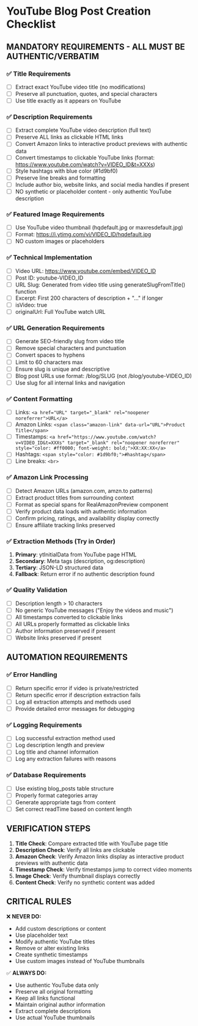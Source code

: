# YouTube Blog Post Creation Checklist

## MANDATORY REQUIREMENTS - ALL MUST BE AUTHENTIC/VERBATIM

### ✅ Title Requirements
- [ ] Extract exact YouTube video title (no modifications)
- [ ] Preserve all punctuation, quotes, and special characters
- [ ] Use title exactly as it appears on YouTube

### ✅ Description Requirements
- [ ] Extract complete YouTube video description (full text)
- [ ] Preserve ALL links as clickable HTML links
- [ ] Convert Amazon links to interactive product previews with authentic data
- [ ] Convert timestamps to clickable YouTube links (format: https://www.youtube.com/watch?v=VIDEO_ID&t=XXXs)
- [ ] Style hashtags with blue color (#1d9bf0)
- [ ] Preserve line breaks and formatting
- [ ] Include author bio, website links, and social media handles if present
- [ ] NO synthetic or placeholder content - only authentic YouTube description

### ✅ Featured Image Requirements
- [ ] Use YouTube video thumbnail (hqdefault.jpg or maxresdefault.jpg)
- [ ] Format: https://i.ytimg.com/vi/VIDEO_ID/hqdefault.jpg
- [ ] NO custom images or placeholders

### ✅ Technical Implementation
- [ ] Video URL: https://www.youtube.com/embed/VIDEO_ID
- [ ] Post ID: youtube-VIDEO_ID
- [ ] URL Slug: Generated from video title using generateSlugFromTitle() function
- [ ] Excerpt: First 200 characters of description + "..." if longer
- [ ] isVideo: true
- [ ] originalUrl: Full YouTube watch URL

### ✅ URL Generation Requirements
- [ ] Generate SEO-friendly slug from video title
- [ ] Remove special characters and punctuation
- [ ] Convert spaces to hyphens
- [ ] Limit to 60 characters max
- [ ] Ensure slug is unique and descriptive
- [ ] Blog post URLs use format: /blog/SLUG (not /blog/youtube-VIDEO_ID)
- [ ] Use slug for all internal links and navigation

### ✅ Content Formatting
- [ ] Links: `<a href="URL" target="_blank" rel="noopener noreferrer">URL</a>`
- [ ] Amazon Links: `<span class="amazon-link" data-url="URL">Product Title</span>`
- [ ] Timestamps: `<a href="https://www.youtube.com/watch?v=VIDEO_ID&t=XXXs" target="_blank" rel="noopener noreferrer" style="color: #ff0000; font-weight: bold;">XX:XX:XX</a>`
- [ ] Hashtags: `<span style="color: #1d9bf0;">#hashtag</span>`
- [ ] Line breaks: `<br>`

### ✅ Amazon Link Processing
- [ ] Detect Amazon URLs (amazon.com, amzn.to patterns)
- [ ] Extract product titles from surrounding context
- [ ] Format as special spans for RealAmazonPreview component
- [ ] Verify product data loads with authentic information
- [ ] Confirm pricing, ratings, and availability display correctly
- [ ] Ensure affiliate tracking links preserved

### ✅ Extraction Methods (Try in Order)
1. **Primary**: ytInitialData from YouTube page HTML
2. **Secondary**: Meta tags (description, og:description)
3. **Tertiary**: JSON-LD structured data
4. **Fallback**: Return error if no authentic description found

### ✅ Quality Validation
- [ ] Description length > 10 characters
- [ ] No generic YouTube messages ("Enjoy the videos and music")
- [ ] All timestamps converted to clickable links
- [ ] All URLs properly formatted as clickable links
- [ ] Author information preserved if present
- [ ] Website links preserved if present

## AUTOMATION REQUIREMENTS

### ✅ Error Handling
- [ ] Return specific error if video is private/restricted
- [ ] Return specific error if description extraction fails
- [ ] Log all extraction attempts and methods used
- [ ] Provide detailed error messages for debugging

### ✅ Logging Requirements
- [ ] Log successful extraction method used
- [ ] Log description length and preview
- [ ] Log title and channel information
- [ ] Log any extraction failures with reasons

### ✅ Database Requirements
- [ ] Use existing blog_posts table structure
- [ ] Properly format categories array
- [ ] Generate appropriate tags from content
- [ ] Set correct readTime based on content length

## VERIFICATION STEPS

1. **Title Check**: Compare extracted title with YouTube page title
2. **Description Check**: Verify all links are clickable
3. **Amazon Check**: Verify Amazon links display as interactive product previews with authentic data
4. **Timestamp Check**: Verify timestamps jump to correct video moments
5. **Image Check**: Verify thumbnail displays correctly
6. **Content Check**: Verify no synthetic content was added

## CRITICAL RULES

❌ **NEVER DO:**
- Add custom descriptions or content
- Use placeholder text
- Modify authentic YouTube titles
- Remove or alter existing links
- Create synthetic timestamps
- Use custom images instead of YouTube thumbnails

✅ **ALWAYS DO:**
- Use authentic YouTube data only
- Preserve all original formatting
- Keep all links functional
- Maintain original author information
- Extract complete descriptions
- Use actual YouTube thumbnails